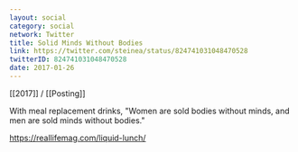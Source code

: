 ```yaml
---
layout: social
category: social
network: Twitter
title: Solid Minds Without Bodies
link: https://twitter.com/steinea/status/824741031048470528
twitterID: 824741031048470528
date: 2017-01-26
---
```


[[2017]] / [[Posting]]

With meal replacement drinks, "Women are sold bodies without minds, and men are sold minds without bodies."

<https://reallifemag.com/liquid-lunch/>
